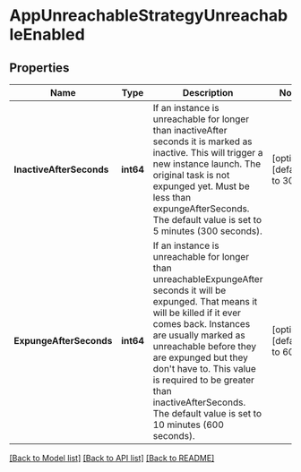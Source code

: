# AppUnreachableStrategyUnreachableEnabled

## Properties
Name | Type | Description | Notes
------------ | ------------- | ------------- | -------------
**InactiveAfterSeconds** | **int64** | If an instance is unreachable for longer than inactiveAfter seconds it is marked as inactive. This will trigger a new instance launch. The original task is not expunged yet. Must be less than expungeAfterSeconds.  The default value is set to 5 minutes (300 seconds).  | [optional] [default to 300]
**ExpungeAfterSeconds** | **int64** | If an instance is unreachable for longer than unreachableExpungeAfter seconds it will be expunged.  That means it will be killed if it ever comes back. Instances are usually marked as unreachable before they are expunged but they don&#39;t have to. This value is required to be greater than inactiveAfterSeconds.  The default value is set to 10 minutes (600 seconds).  | [optional] [default to 600]

[[Back to Model list]](../README.md#documentation-for-models) [[Back to API list]](../README.md#documentation-for-api-endpoints) [[Back to README]](../README.md)


